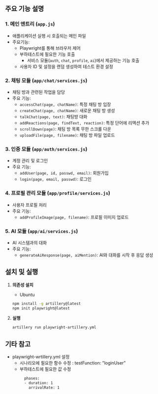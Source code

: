 
## 주요 기능 설명

### 1. **메인 엔트리 (`app.js`)**
- 애플리케이션 실행 시 호출되는 메인 파일
- 주요기능:
  - Playwright를 통해 브라우저 제어
  - 부하테스트에 필요한 기능 호출
    - 서비스 모듈(`auth`, `chat`, `profile`, `ai`)에서 제공하는 기능 호출
  - 사용자 ID 및 설정을 랜덤 생성하여 테스트 환경 설정

### 2. **채팅 모듈 (`app/chat/services.js`)**
- 채팅 방과 관련된 작업을 담당
- 주요 기능:
  - `accessChat(page, chatName)`: 특정 채팅 방 입장
  - `createChat(page, chatName)`: 새로운 채팅 방 생성
  - `talkChat(page, text)`: 채팅방 대화
  - `addReactions(page, findText, reaction)`: 특정 단어에 리액션 추가
  - `scrollDown(page)`: 채팅 방 목록 무한 스크롤 다운
  - `uploadFile(page, filename)`: 채팅 방 파일 업로드

### 3. **인증 모듈 (`app/auth/services.js`)**
- 계정 관리 및 로그인
- 주요 기능:
  - `addUser(page, id, passwd, email)`: 회원가입
  - `login(page, email, passwd)`: 로그인 

### 4. **프로필 관리 모듈 (`app/profile/services.js`)**
- 사용자 프로필 처리
- 주요 기능:
  - `addProfileImage(page, filename)`: 프로필 이미지 업로드

### 5. **AI 모듈 (`app/ai/services.js`)**
- AI 시스템과의 대화
- 주요 기능:
  - `generateAiResponse(page, aiMention)`: AI와 대화를 시작 후 응답 생성

## 설치 및 실행

1. **의존성 설치**
    * Ubuntu
   ```bash
   npm install -g artillery@latest
   npm init playwright@latest
   ```

2. **실행**
   ```bash
   artillery run playwright-artillery.yml
   ```


## 기타 참고
* playwright-wrtillery.yml 설정
    * 시나리오에 필요한 함수 수정 : testFunction: "loginUser"
    * 부하테스트에 필요한 값 수정
        ```bash
          phases:
          - duration: 1
            arrivalRate: 1
        ```
